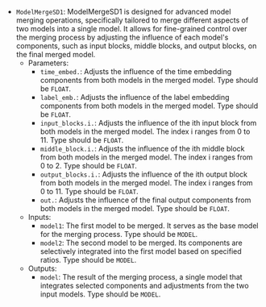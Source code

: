 - `ModelMergeSD1`: ModelMergeSD1 is designed for advanced model merging operations, specifically tailored to merge different aspects of two models into a single model. It allows for fine-grained control over the merging process by adjusting the influence of each model's components, such as input blocks, middle blocks, and output blocks, on the final merged model.
    - Parameters:
        - `time_embed.`: Adjusts the influence of the time embedding components from both models in the merged model. Type should be `FLOAT`.
        - `label_emb.`: Adjusts the influence of the label embedding components from both models in the merged model. Type should be `FLOAT`.
        - `input_blocks.i.`: Adjusts the influence of the ith input block from both models in the merged model. The index i ranges from 0 to 11. Type should be `FLOAT`.
        - `middle_block.i.`: Adjusts the influence of the ith middle block from both models in the merged model. The index i ranges from 0 to 2. Type should be `FLOAT`.
        - `output_blocks.i.`: Adjusts the influence of the ith output block from both models in the merged model. The index i ranges from 0 to 11. Type should be `FLOAT`.
        - `out.`: Adjusts the influence of the final output components from both models in the merged model. Type should be `FLOAT`.
    - Inputs:
        - `model1`: The first model to be merged. It serves as the base model for the merging process. Type should be `MODEL`.
        - `model2`: The second model to be merged. Its components are selectively integrated into the first model based on specified ratios. Type should be `MODEL`.
    - Outputs:
        - `model`: The result of the merging process, a single model that integrates selected components and adjustments from the two input models. Type should be `MODEL`.
